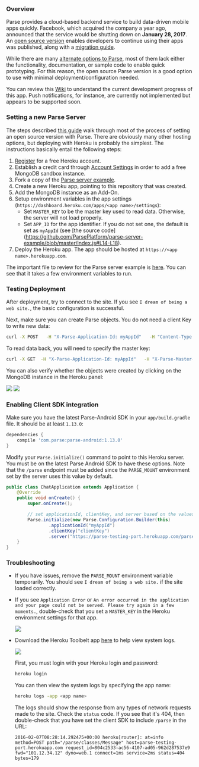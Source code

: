 ### Overview

Parse provides a cloud-based backend service to build data-driven mobile apps quickly.  Facebook, which acquired the company a year ago, announced that the service would be shutting down on **January 28, 2017**.   An [open source version](https://github.com/ParsePlatform/parse-server) enables developers to continue using their apps was published, along with a [migration guide](https://parse.com/docs/server/guide#migrating).  

While there are many 
[alternate options to Parse](https://github.com/relatedcode/ParseAlternatives), most of them lack either the functionality, documentation, or sample code to enable quick prototyping.  For this reason, the open source Parse version is a good option to use with minimal deployment/configuration needed.

You can review this [Wiki](https://github.com/ParsePlatform/parse-server/wiki) to understand the current development progress of this app.  Push notifications, for instance, are currently not implemented but appears to be supported soon.

### Setting a new Parse Server

The steps described [this guide](https://devcenter.heroku.com/articles/deploying-a-parse-server-to-heroku) walk through most of the process of setting an open source version with Parse.  There are obviously many other hosting options, but deploying with Heroku is probably the simplest.  The instructions basically entail the following steps:

1. [Register](https://id.heroku.com/signup/login) for a free Heroku account.
2. Establish a credit card through [Account Settings](https://dashboard.heroku.com/account) in order to add a free MongoDB sandbox instance.
3. Fork a copy of the [Parse server example](https://github.com/ParsePlatform/parse-server-example). 
4. Create a new Heroku app, pointing to this repository that was created.
5. Add the MongoDB instance as an Add-On.
6. Setup environment variables in the app settings (`https://dashboard.heroku.com/apps/<app name>/settings`):
    * Set `MASTER_KEY` to be the master key used to read data.  Otherwise, the server will not load properly.  
    * Set `APP_ID` for the app identifier.  If you do not set one, the default is set as `myAppId` (see [the source code]
(https://github.com/ParsePlatform/parse-server-example/blob/master/index.js#L14-L18). 
7. Deploy the Heroku app.  The app should be hosted at `https://<app name>.herokuapp.com`.

The important file to review for the Parse server example is [here](https://github.com/ParsePlatform/parse-server-example/blob/master/index.js).  You can see that it takes a few environment variables to run.

### Testing Deployment

After deployment, try to connect to the site.  If you see `I dream of being a web site.`, the basic configuration is successful. 

Next, make sure you can create Parse objects.  You do not need a client Key to write new data:

```bash
curl -X POST   -H "X-Parse-Application-Id: myAppId"   -H "Content-Type: application/json"   -d '{"score":1337,"playerName":"Sean Plott","cheatMode":false}'   https://yourappname.herokuapp.com/parse/classes/GameScore
```

To read data back, you will need to specify the master key:

```bash
curl -X GET  -H "X-Parse-Application-Id: myAppId"   -H "X-Parse-Master-Key: abc"    https://yourappname.herokuapp.com/parse/classes/GameScore
```

You can also verify whether the objects were created by clicking on the MongoDB instance in the Heroku panel:

<img src="http://imgur.com/bbj2e9N.png"/>

<img src="http://imgur.com/snPqYkz.png"/>

### Enabling Client SDK integration

Make sure you have the latest Parse-Android SDK in your `app/build.gradle` file.  It should be at least `1.13.0`:

```gradle
dependencies {
    compile 'com.parse:parse-android:1.13.0'
}
```

Modify your `Parse.initialize()` command to point to this Heroku server.  You must be on the latest Parse Android SDK to have these options.  Note that the `/parse` endpoint must be added since the `PARSE_MOUNT` environment set by the server uses this value by default.

```java
public class ChatApplication extends Application {
    @Override
    public void onCreate() {
        super.onCreate();

        // set applicationId, clientKey, and server based on the values in the Heroku settings.
        Parse.initialize(new Parse.Configuration.Builder(this)
                .applicationId("myAppId")
                .clientKey("clientKey")
                .server("https://parse-testing-port.herokuapp.com/parse").build());
    }
}
```
### Troubleshooting

* If you have issues, remove the `PARSE_MOUNT` environment variable temporarily.  You should see `I dream of being a web site.` if the site loaded correctly.   

* If you see `Application Error` or `An error occurred in the application and your page could not be served. Please try again in a few moments.`, double-check that you set a `MASTER_KEY` in the Heroku environment settings for that app.

  <img src="http://imgur.com/uMYwPmS.png">

* Download the Heroku Toolbelt app [here](https://toolbelt.heroku.com/) to help view system logs. 

  <img src="http://imgur.com/Ch0mZOK.png"/>

  First, you must login with your Heroku login and password:

  ```bash
  heroku login
  ```

   You can then view the system logs by specifying the app name:
   ```bash
   heroku logs -app <app name>
   ```

   The logs should show the response from any types of network requests made to the site.  Check the `status` code.  If you see that it's 404, then double-check that you have set the client SDK to include `/parse` in the URL:

   ```2016-02-07T08:28:14.292475+00:00 heroku[router]: at=info method=POST path="/parse/classes/Message" host=parse-testing-port.herokuapp.com request_id=804c2533-ac56-4107-ad05-962d287537e9 fwd="101.12.34.12" dyno=web.1 connect=1ms service=2ms status=404 bytes=179```